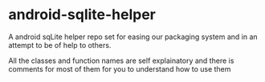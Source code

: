 # android-sqlite-helper


A android sqLite helper repo set for easing our packaging system and in an attempt to be of help to others.

All the classes and function names are self explainatory and there is comments for most of them for you to understand how to use them
